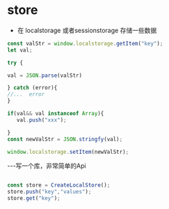 # store

- 在 localstorage 或者sessionstorage 存储一些数据

 ```js
const valStr = window.localstorage.getItem("key");
let val;

try {

val = JSON.parse(valStr)

} catch (error){
//...  error
}

if(val&& val instanceof Array){
    val.push("xxx");

}
const newValStr = JSON.stringfy(val);

window.localstorage.setItem(newValStr);

 ```

 ---写一个库，非常简单的Api
 
 ```js
 
const store = CreateLocalStore();
store.push("key","values");
store.get("key");

 ```
